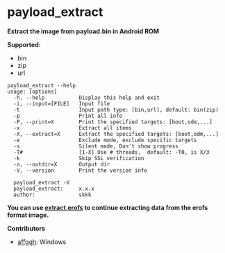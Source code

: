 **payload_extract**
===========
**Extract the image from payload.bin in Android ROM**

**Supported:**  
- bin
- zip
- url

```
payload_extract --help
usage: [options]
  -h, --help           Display this help and exit
  -i, --input=[FILE]   Input file
  -t                   Input path type: [bin,url], default: bin(zip)
  -p                   Print all info
  -P, --print=X        Print the specified targets: [boot,odm,...]
  -x                   Extract all items
  -X, --extract=X      Extract the specified targets: [boot,odm,...]
  -e                   Exclude mode, exclude specific targets
  -s                   Silent mode, Don't show progress
  -T#                  [1-X] Use # threads,  default: -T0, is X/3
  -k                   Skip SSL verification
  -o, --outdir=X       Output dir
  -V, --version        Print the version info
```

```
  payload_extract -V
  payload_extract:     x.x.x
  author:              skkk

```

**You can use [extract.erofs](https://github.com/sekaiacg/erofs-utils/releases) to continue extracting data from the erofs format image.**  

**Contributors**
- [affggh](https://github.com/affggh): Windows

